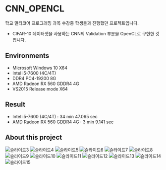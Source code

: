 # CNN_OPENCL
 학교 멀티코어 프로그래밍 과목 수강중 학생들과 진행했던 프로젝트입니다.
 - CIFAR-10 데이터셋을 사용하는 CNN의 Validation 부분을 OpenCL로 구현한 것입니다.


## Environments
 - Microsoft Windows 10 X64
 - Intel i5-7600 (4C/4T)
 - DDR4 PC4-19200 8G
 - AMD Radeon RX 560 GDDR4 4G
 - VS2015 Release mode X64


## Result
 - Intel i5-7600 (4C/4T) : 34 min 47.065 sec
 - AMD Radeon RX 560 GDDR4 4G : 3 min 9.141 sec


## About this project
![슬라이드3](https://user-images.githubusercontent.com/34763810/92110354-89b89f00-ee25-11ea-9bc4-a39824f00678.PNG)
![슬라이드4](https://user-images.githubusercontent.com/34763810/92110355-89b89f00-ee25-11ea-841a-6d7bc0285666.PNG)
![슬라이드5](https://user-images.githubusercontent.com/34763810/92110357-8a513580-ee25-11ea-8c64-8403b7742e0a.PNG)
![슬라이드6](https://user-images.githubusercontent.com/34763810/92110359-8a513580-ee25-11ea-9f7d-b729dfc4403d.PNG)
![슬라이드7](https://user-images.githubusercontent.com/34763810/92110363-8ae9cc00-ee25-11ea-80a9-13fbe3f7a1cf.PNG)
![슬라이드8](https://user-images.githubusercontent.com/34763810/92110364-8ae9cc00-ee25-11ea-9ed0-a05c1a3df21e.PNG)
![슬라이드9](https://user-images.githubusercontent.com/34763810/92110367-8b826280-ee25-11ea-9ff6-a6bfea40c5cc.PNG)
![슬라이드10](https://user-images.githubusercontent.com/34763810/92110369-8c1af900-ee25-11ea-9a10-57ed0adb9715.PNG)
![슬라이드11](https://user-images.githubusercontent.com/34763810/92110371-8cb38f80-ee25-11ea-9aef-41ce82222c7b.PNG)
![슬라이드12](https://user-images.githubusercontent.com/34763810/92110372-8cb38f80-ee25-11ea-88c1-15abc203c1cc.PNG)
![슬라이드13](https://user-images.githubusercontent.com/34763810/92110376-8de4bc80-ee25-11ea-9f8a-6e3ce9601b99.PNG)
![슬라이드14](https://user-images.githubusercontent.com/34763810/92110380-8f15e980-ee25-11ea-9589-1f7db553e75e.PNG)
![슬라이드15](https://user-images.githubusercontent.com/34763810/92110353-88877200-ee25-11ea-94be-f3327b1632b6.PNG)
